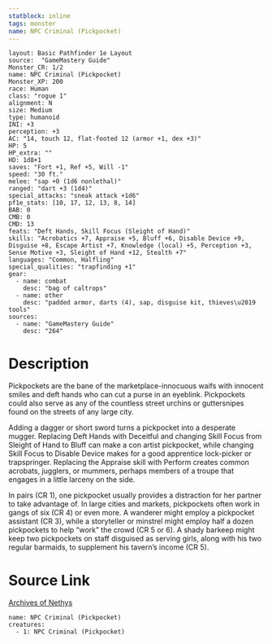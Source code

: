 ```yaml
---
statblock: inline
tags: monster
name: NPC Criminal (Pickpocket)
---
```

```statblock
layout: Basic Pathfinder 1e Layout
source:  "GameMastery Guide"
Monster_CR: 1/2
name: NPC Criminal (Pickpocket)
Monster_XP: 200
race: Human
class: "rogue 1"
alignment: N
size: Medium
type: humanoid
INI: +3
perception: +3
AC: "14, touch 12, flat-footed 12 (armor +1, dex +3)"
HP: 5
HP_extra: ""
HD: 1d8+1
saves: "Fort +1, Ref +5, Will -1"
speed: "30 ft."
melee: "sap +0 (1d6 nonlethal)"
ranged: "dart +3 (1d4)"
special_attacks: "sneak attack +1d6"
pf1e_stats: [10, 17, 12, 13, 8, 14]
BAB: 0
CMB: 0
CMD: 13
feats: "Deft Hands, Skill Focus (Sleight of Hand)"
skills: "Acrobatics +7, Appraise +5, Bluff +6, Disable Device +9, Disguise +8, Escape Artist +7, Knowledge (local) +5, Perception +3, Sense Motive +3, Sleight of Hand +12, Stealth +7"
languages: "Common, Halfling"
special_qualities: "trapfinding +1"
gear:
  - name: combat
    desc: "bag of caltrops"
  - name: other
    desc: "padded armor, darts (4), sap, disguise kit, thieves\u2019 tools"
sources:
  - name: "GameMastery Guide"
    desc: "264"
```
# Description
Pickpockets are the bane of the marketplace-innocuous waifs with innocent smiles and deft hands who can cut a purse in an eyeblink. Pickpockets could also serve as any of the countless street urchins or guttersnipes found on the streets of any large city.

Adding a dagger or short sword turns a pickpocket into a desperate mugger. Replacing Deft Hands with Deceitful and changing Skill Focus from Sleight of Hand to Bluff can make a con artist pickpocket, while changing Skill Focus to Disable Device makes for a good apprentice lock-picker or trapspringer. Replacing the Appraise skill with Perform creates common acrobats, jugglers, or mummers, perhaps members of a troupe that engages in a little larceny on the side.

In pairs (CR 1), one pickpocket usually provides a distraction for her partner to take advantage of. In large cities and markets, pickpockets often work in gangs of six (CR 4) or even more. A wanderer might employ a pickpocket assistant (CR 3), while a storyteller or minstrel might employ half a dozen pickpockets to help “work” the crowd (CR 5 or 6). A shady barkeep might keep two pickpockets on staff disguised as serving girls, along with his two regular barmaids, to supplement his tavern’s income (CR 5).
# Source Link
[Archives of Nethys](https://aonprd.com/NPCDisplay.aspx?ItemName=Criminal%20(Pickpocket))
```encounter-table
name: NPC Criminal (Pickpocket)
creatures:
  - 1: NPC Criminal (Pickpocket)
```
